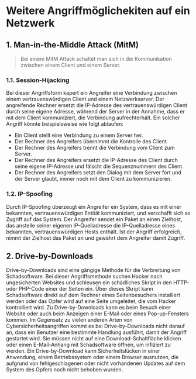# Weitere Angriffmöglichekiten auf ein Netzwerk

## 1. Man-in-the-Middle Attack (MitM)
> Bei einem MitM Attack schaltet man sich in die Kommunikation zwischen einem Client und einem Server. 

### 1.1. Session-Hijacking
Bei dieser Angriffsform kapert ein Angreifer eine Verbindung zwischen einem vertrauenswürdigen Client und einem Netzwerkserver. Der angreifende Rechner ersetzt die IP-Adresse des vertrauenswürdigen Client durch seine eigene Adresse, während der Server in der Annahme, dass er mit dem Client kommuniziert, die Verbindung aufrechterhält. Ein solcher Angriff könnte beispielsweise wie folgt ablaufen:

- Ein Client stellt eine Verbindung zu einem Server her.
- Der Rechner des Angreifers übernimmt die Kontrolle des Client.
- Der Rechner des Angreifers trennt die Verbindung vom Client zum Server.
- Der Rechner des Angreifers ersetzt die IP-Adresse des Client durch seine eigene IP-Adresse und fälscht die Sequenznummern des Client.
- Der Rechner des Angreifers setzt den Dialog mit dem Server fort und der Server glaubt, immer noch mit dem Client zu kommunizieren.

### 1.2. IP-Spoofing
Durch IP-Spoofing überzeugt ein Angreifer ein System, dass es mit einer bekannten, vertrauenswürdigen Entität kommuniziert, und verschafft sich so Zugriff auf das System. Der Angreifer sendet ein Paket an einen Zielhost, das anstelle seiner eigenen IP-Quelladresse die IP-Quelladresse eines bekannten, vertrauenswürdigen Hosts enthält. Ist der Angriff erfolgreich, nimmt der Zielhost das Paket an und gewährt dem Angreifer damit Zugriff.

## 2. Drive-by-Downloads

Drive-by-Downloads sind eine gängige Methode für die Verbreitung von Schadsoftware. Bei dieser Angriffsmethode suchen Hacker nach ungesicherten Websites und schleusen ein schädliches Skript in den HTTP- oder PHP-Code einer der Seiten ein. Über dieses Skript kann Schadsoftware direkt auf dem Rechner eines Seitenbesuchers installiert werden oder das Opfer wird auf eine Seite umgeleitet, die vom Hacker kontrolliert wird. Zu Drive-by-Downloads kann es beim Besuch einer Website oder auch beim Anzeigen einer E-Mail oder eines Pop-up-Fensters kommen. Im Gegensatz zu vielen anderen Arten von Cybersicherheitsangriffen kommt es bei Drive-by-Downloads nicht darauf an, dass ein Benutzer eine bestimmte Handlung ausführt, damit der Angriff gestartet wird. Sie müssen nicht auf eine Download-Schaltfläche klicken oder einen E-Mail-Anhang mit Schadsoftware öffnen, um infiziert zu werden. Ein Drive-by-Download kann Sicherheitslücken in einer Anwendung, einem Betriebssystem oder einem Browser ausnutzen, die aufgrund von fehlgeschlagenen oder nicht vorhandenen Updates auf dem System des Opfers noch nicht behoben wurden.